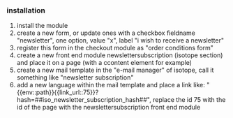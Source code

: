 ### installation

1. install the module
2. create a new form, or update ones with a checkbox fieldname "newsletter", one option, value "x", label "i wish to receive a newsletter"
3. register this form in the checkout module as "order conditions form"
4. create a new front end module newslettersubscription (isotope section) and place it on a page (with a ccontent element for example)
4. create a new mail template in the "e-mail manager" of isotope, call it something like "newsletter subscription"
5. add a new language within the mail template and place a link like: "{{env::path}}{{link_url::75}}?hash=##iso_newsletter_subscription_hash##", replace the id 75 with the id of the page with the newslettersubscription front end module
